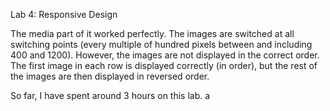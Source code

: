 Lab 4: Responsive Design

The media part of it worked perfectly. The images are switched at all switching points (every multiple of hundred pixels between and including 400 and 1200).
However, the images are not displayed in the correct order. The first image in each row is displayed correctly (in order), but the rest of the images are then displayed in reversed order.

So far, I have spent around 3 hours on this lab.
a
